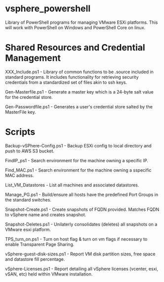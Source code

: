 # vsphere_powershell
Library of PowerShell programs for managing VMware ESXi platforms. This will work with PowerShell on Windows and PowerShell Core on linux.

# Shared Resources and Credential Management
XXX_Include.ps1 - Library of common functions to be .source included in standard programs. It includes functionality for retrieving security credentials from a standardized set of files akin to ssh keys.

Gen-Masterfile.ps1 - Generate a master key which is a 24-byte salt value for the credential store.

Gen-Passwordfile.ps1 - Generates a user's credential store salted by the MasterFile key.

# Scripts
Backup-vSPhere-Config.ps1 - Backup ESXi config to local directory and push to AWS S3 bucket.

FindIP_ps1 - Search environment for the machine owning a specific IP.

Find_MAC.ps1 - Search environment for the machine owning a sspecific MAC address.

List_VM_Datastores - List all machines and associated datastores.

Manage_PG.ps1 - Build/ensure all hosts have the predefined Port Groups in the standard switches.

Snapshot-Create.ps1 - Create snapshots of FQDN provided. Matches FQDN to vSphere name and creates snapshot.

Snapshot-Deletes.ps1 - Unilaterly consolidates (deletes) all snapshots on a VMware esxi platform.

TPS_turn_on.ps1 - Turn on host flag & turn on vm flags if necessary to enable Transparent Page Sharing.

vSphere-guest-disk-sizes.ps1 - Report VM disk partition sizes, free space and datastore fill percentage.

vSphere-Licenses.ps1 - Report detailing all vSphere licenses (vcenter, esxi, vSAN, etc) held within VMware installation.
